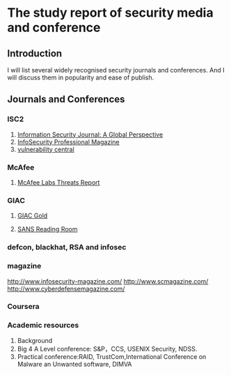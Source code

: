 # The study report of security media and conference

## Introduction

I will list several widely recognised security journals and conferences. And I will discuss them in popularity and ease of publish.

## Journals and Conferences

### ISC2

1. [Information Security Journal: A Global Perspective](https://www.isc2.org/isc2-journal.aspx)
2. [InfoSecurity Professional Magazine](https://www.isc2.org/infosecurity_professional/default.aspx)
3. [vulnerability central](https://vulnerability.isc2.org/)

### McAfee

1. [McAfee Labs Threats Report](http://www.mcafee.com/us/resources/reports/rp-quarterly-threats-may-2016.pdf)

### GIAC

1. [GIAC Gold](https://www.giac.org/certifications/gold)

2. [SANS Reading Room](https://www.sans.org/reading-room/)

### defcon, blackhat, RSA and infosec

### magazine
http://www.infosecurity-magazine.com/
http://www.scmagazine.com/
http://www.cyberdefensemagazine.com/
### Coursera

### Academic resources

1. 	Background
2. Big 4 A Level conference: S&P，CCS, USENIX Security, NDSS.
3. Practical conference:RAID, TrustCom,International Conference on Malware an Unwanted software, DIMVA


